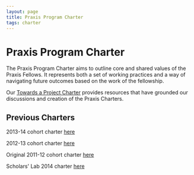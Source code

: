```yaml
---
layout: page
title: Praxis Program Charter
tags: charter
---
```

# Praxis Program Charter

The Praxis Program Charter aims to outline core and shared values of the Praxis Fellows. It represents both a set of working practices and a way of navigating future outcomes based on the work of the fellowship.

Our [Towards a Project Charter](/scratchpad/toward-a-project-charter/) provides resources that have grounded our discussions and creation of the Praxis Charters.

## Previous Charters

2013-14 cohort charter [here](/charter/charter-2013-2014.html)

2012-13 cohort charter [here](/charter/charter-2012-2013.html)

Original 2011-12 cohort charter
[here](/charter/charter-2011-2012.html)

Scholars' Lab 2014 charter [here](http://scholarslab.org/about/charter/)
